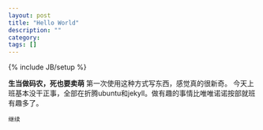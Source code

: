 ```yaml
---
layout: post
title: "Hello World"
description: ""
category: 
tags: []
---
```

{% include JB/setup %}

**生当做码农，死也要卖萌**
第一次使用这种方式写东西，感觉真的很新奇。
今天上班基本没干正事，全部在折腾ubuntu和jekyll。做有趣的事情比唯唯诺诺按部就班有趣多了。

	继续

